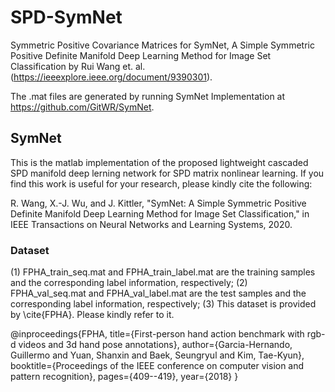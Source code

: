 # SPD-SymNet
Symmetric Positive Covariance Matrices for SymNet, A Simple Symmetric Positive Definite Manifold Deep Learning Method for Image Set Classification by Rui Wang et. al. (https://ieeexplore.ieee.org/document/9390301).

The .mat files are generated by running SymNet Implementation at https://github.com/GitWR/SymNet.

## SymNet
This is the matlab implementation of the proposed lightweight cascaded SPD manifold deep lerning network for SPD matrix nonlinear learning. If you find this work is useful for your research, please kindly cite the following:

R. Wang, X.-J. Wu, and J. Kittler, "SymNet: A Simple Symmetric Positive Definite Manifold Deep Learning Method for Image Set 
Classification," in IEEE Transactions on Neural Networks and Learning Systems, 2020.  

### Dataset
(1) FPHA_train_seq.mat and FPHA_train_label.mat are the training samples and the corresponding label information, respectively;
(2) FPHA_val_seq.mat and FPHA_val_label.mat are the test samples and the corresponding label information, respectively;
(3) This dataset is provided by \cite{FPHA}. Please kindly refer to it.

@inproceedings{FPHA,
 title={First-person hand action benchmark with rgb-d videos and 3d hand pose annotations},
 author={Garcia-Hernando, Guillermo and Yuan, Shanxin and Baek, Seungryul and Kim, Tae-Kyun},
 booktitle={Proceedings of the IEEE conference on computer vision and pattern recognition},
 pages={409--419},
 year={2018}
 }
